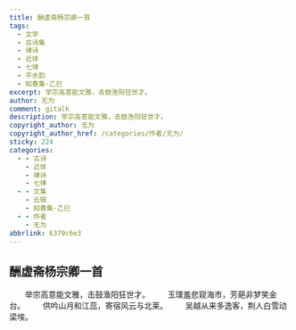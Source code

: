 ```yaml
---
title: 酬虚斋杨宗卿一首
tags:
  - 文学
  - 古诗集
  - 律诗
  - 近体
  - 七律
  - 平水韵
  - 知春集·乙巳
excerpt: 举宗高意能文雅，击鼓渔阳狂世才。
author: 无为
comment: gitalk
description: 举宗高意能文雅，击鼓渔阳狂世才。
copyright_author: 无为
copyright_author_href: /categories/作者/无为/
sticky: 224
categories:
  - - 古诗
    - 近体
    - 律诗
    - 七律
  - - 文集
    - 云辑
    - 知春集·乙巳
  - - 作者
    - 无为
abbrlink: 6379c6e3
---
```

## 酬虚斋杨宗卿一首
&emsp;&emsp;举宗高意能文雅，击鼓渔阳狂世才。
&emsp;&emsp;玉璞羞悲窥海市，芳葩非梦笑金台。
&emsp;&emsp;供吟山月和江蕊，寄宿风云与北莱。
&emsp;&emsp;吴越从来多逸客，荆人白雪动梁埃。